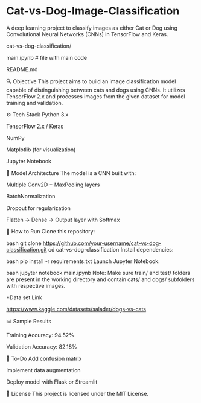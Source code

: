 # Cat-vs-Dog-Image-Classification
A deep learning project to classify images as either Cat or Dog using Convolutional Neural Networks (CNNs) in TensorFlow and Keras.


cat-vs-dog-classification/

 main.ipynb   # file with main code
 
 README.md    
        

🔍 Objective
This project aims to build an image classification model capable of distinguishing between cats and dogs using CNNs. It utilizes TensorFlow 2.x and processes images from the given dataset for model training and validation.

⚙️ Tech Stack
Python 3.x

TensorFlow 2.x / Keras

NumPy

Matplotlib (for visualization)

Jupyter Notebook



🧠 Model Architecture
The model is a CNN built with:

Multiple Conv2D + MaxPooling layers

BatchNormalization

Dropout for regularization

Flatten → Dense → Output layer with Softmax



🚀 How to Run
Clone this repository:

bash
git clone https://github.com/your-username/cat-vs-dog-classification.git
cd cat-vs-dog-classification
Install dependencies:

bash
pip install -r requirements.txt
Launch Jupyter Notebook:

bash
jupyter notebook main.ipynb
Note: Make sure train/ and test/ folders are present in the working directory and contain cats/ and dogs/ subfolders with respective images.


*Data set Link

https://www.kaggle.com/datasets/salader/dogs-vs-cats 


📊 Sample Results

Training Accuracy: 94.52%

Validation Accuracy: 82.18%


📌 To-Do
 Add confusion matrix

 Implement data augmentation

 Deploy model with Flask or Streamlit


 📄 License
This project is licensed under the MIT License.



